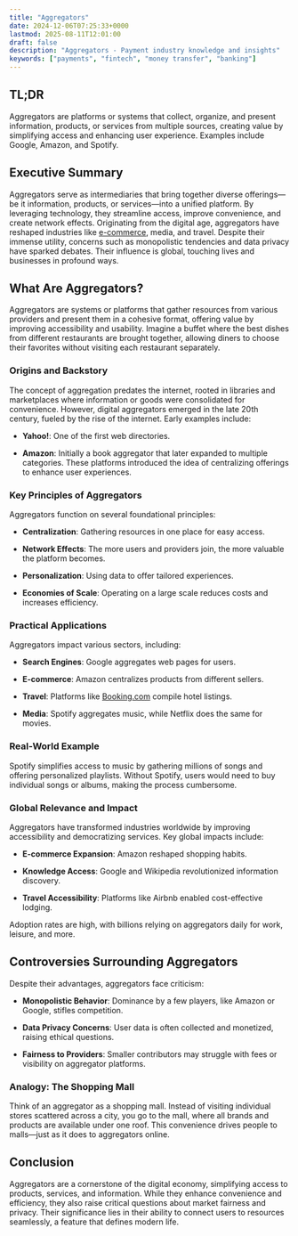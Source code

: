 ```yaml
---
title: "Aggregators"
date: 2024-12-06T07:25:33+0000
lastmod: 2025-08-11T12:01:00
draft: false
description: "Aggregators - Payment industry knowledge and insights"
keywords: ["payments", "fintech", "money transfer", "banking"]
---
```


## TL;DR

Aggregators are platforms or systems that collect, organize, and present information, products, or services from multiple sources, creating value by simplifying access and enhancing user experience. Examples include Google, Amazon, and Spotify.

## Executive Summary

Aggregators serve as intermediaries that bring together diverse offerings—be it information, products, or services—into a unified platform. By leveraging technology, they streamline access, improve convenience, and create network effects. Originating from the digital age, aggregators have reshaped industries like [e-commerce](https://faisalkhanllc.xyz/resources/payments-wiki/e/e-commerce/), media, and travel. Despite their immense utility, concerns such as monopolistic tendencies and data privacy have sparked debates. Their influence is global, touching lives and businesses in profound ways.

## What Are Aggregators?

Aggregators are systems or platforms that gather resources from various providers and present them in a cohesive format, offering value by improving accessibility and usability. Imagine a buffet where the best dishes from different restaurants are brought together, allowing diners to choose their favorites without visiting each restaurant separately.

### Origins and Backstory

The concept of aggregation predates the internet, rooted in libraries and marketplaces where information or goods were consolidated for convenience. However, digital aggregators emerged in the late 20th century, fueled by the rise of the internet. Early examples include:

- **Yahoo!**: One of the first web directories.

- **Amazon**: Initially a book aggregator that later expanded to multiple categories. These platforms introduced the idea of centralizing offerings to enhance user experiences.

### Key Principles of Aggregators

Aggregators function on several foundational principles:

- **Centralization**: Gathering resources in one place for easy access.

- **Network Effects**: The more users and providers join, the more valuable the platform becomes.

- **Personalization**: Using data to offer tailored experiences.

- **Economies of Scale**: Operating on a large scale reduces costs and increases efficiency.

### Practical Applications

Aggregators impact various sectors, including:

- **Search Engines**: Google aggregates web pages for users.

- **E-commerce**: Amazon centralizes products from different sellers.

- **Travel**: Platforms like [Booking.com](http://Booking.com) compile hotel listings.

- **Media**: Spotify aggregates music, while Netflix does the same for movies.

### Real-World Example

Spotify simplifies access to music by gathering millions of songs and offering personalized playlists. Without Spotify, users would need to buy individual songs or albums, making the process cumbersome.

### Global Relevance and Impact

Aggregators have transformed industries worldwide by improving accessibility and democratizing services. Key global impacts include:

- **E-commerce Expansion**: Amazon reshaped shopping habits.

- **Knowledge Access**: Google and Wikipedia revolutionized information discovery.

- **Travel Accessibility**: Platforms like Airbnb enabled cost-effective lodging.

Adoption rates are high, with billions relying on aggregators daily for work, leisure, and more.

## Controversies Surrounding Aggregators

Despite their advantages, aggregators face criticism:

- **Monopolistic Behavior**: Dominance by a few players, like Amazon or Google, stifles competition.

- **Data Privacy Concerns**: User data is often collected and monetized, raising ethical questions.

- **Fairness to Providers**: Smaller contributors may struggle with fees or visibility on aggregator platforms.

### Analogy: The Shopping Mall

Think of an aggregator as a shopping mall. Instead of visiting individual stores scattered across a city, you go to the mall, where all brands and products are available under one roof. This convenience drives people to malls—just as it does to aggregators online.

## Conclusion

Aggregators are a cornerstone of the digital economy, simplifying access to products, services, and information. While they enhance convenience and efficiency, they also raise critical questions about market fairness and privacy. Their significance lies in their ability to connect users to resources seamlessly, a feature that defines modern life.

##